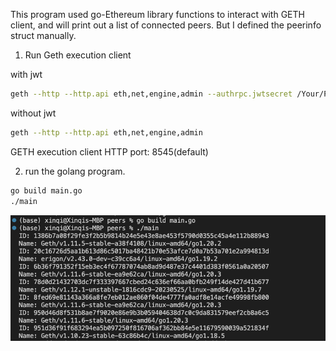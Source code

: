 This program used go-Ethereum library functions to interact with GETH client, and will print out a list of connected peers. 
But I defined the peerinfo struct manually. 
1. Run Geth execution client

 with jwt
   ```bash
   geth --http --http.api eth,net,engine,admin --authrpc.jwtsecret /Your/Path/to/jwt.hex
   ```
 without jwt 
   ```bash
   geth --http --http.api eth,net,engine,admin 
   ```
GETH execution client HTTP port: 8545(default)

2. run the golang program.
```bash
go build main.go
./main
```
![Output](https://github.com/0xJungleMonkey/ETH/blob/04a7ad7070385b96b4cbf5b1a095b08c9357515a/Peers(self-define-struct)/output.png)

